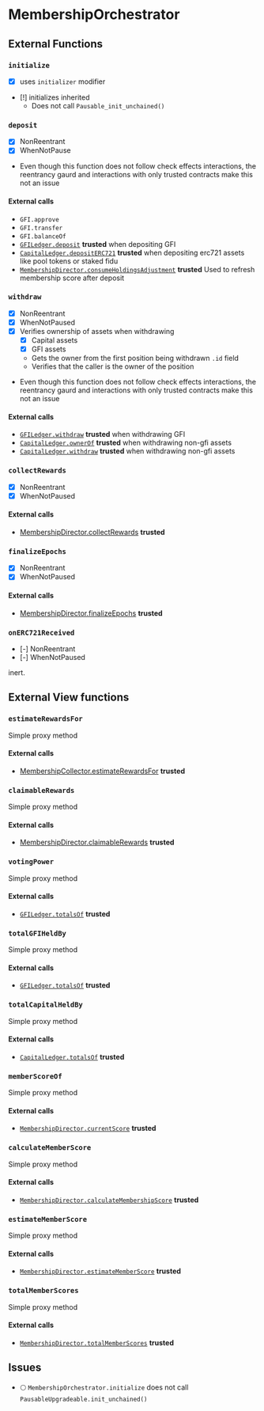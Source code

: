 
# MembershipOrchestrator

## External Functions

### `initialize`
- [x] uses `initializer` modifier
- [!] initializes inherited
  - Does not call `Pausable_init_unchained()`

### `deposit`
- [x] NonReentrant
- [x] WhenNotPause
- Even though this function does not follow check effects interactions, the reentrancy gaurd and interactions with only trusted contracts make this not an issue

#### External calls
- `GFI.approve`
- `GFI.transfer`
- `GFI.balanceOf`
- [`GFILedger.deposit`](./GFILedger.md#deposit) **trusted** when depositing GFI
- [`CapitalLedger.depositERC721`](./CapitalLedger.md#depositERC721) **trusted** when depositing erc721 assets like pool tokens or staked fidu
- [`MembershipDirector.consumeHoldingsAdjustment`](./MembershipDirector.md#consumeholdingsadjustment) **trusted** Used to refresh membership score after deposit

### `withdraw`
- [x] NonReentrant
- [x] WhenNotPaused
- [x] Verifies ownership of assets when withdrawing
  - [x] Capital assets
  - [x] GFI assets
  - Gets the owner from the first position being withdrawn `.id` field
  - Verifies that the caller is the owner of the position
- Even though this function does not follow check effects interactions, the reentrancy gaurd and interactions with only trusted contracts make this not an issue

#### External calls
- [`GFILedger.withdraw`](./GFILedger.md#withdraw) **trusted** when withdrawing GFI
- [`CapitalLedger.ownerOf`](./CapitalLedger.md#ownerOf) **trusted** when withdrawing non-gfi assets
- [`CapitalLedger.withdraw`](./CapitalLedger.md#withdraw) **trusted** when withdrawing non-gfi assets

### `collectRewards`
- [x] NonReentrant
- [x] WhenNotPaused

#### External calls

- [MembershipDirector.collectRewards](./MembershipDirector.md#collectrewards) **trusted**

### `finalizeEpochs`
- [x] NonReentrant
- [x] WhenNotPaused

#### External calls
- [MembershipDirector.finalizeEpochs](./MembershipDirector.md#finalizeepochs) **trusted**

### `onERC721Received`
- [-] NonReentrant
- [-] WhenNotPaused

inert.

## External View functions

### `estimateRewardsFor`

Simple proxy method

#### External calls
- [MembershipCollector.estimateRewardsFor](./MembershipCollector.md#) **trusted**

### `claimableRewards`

Simple proxy method

#### External calls
- [MembershipDirector.claimableRewards](./MembershipDirector.md#claimablerewards) **trusted**

### `votingPower`

Simple proxy method

#### External calls
- [`GFILedger.totalsOf`](./GFILedger.md#totalsof) **trusted**

### `totalGFIHeldBy`

Simple proxy method

#### External calls
- [`GFILedger.totalsOf`](./GFILedger.md#totalsof) **trusted**

### `totalCapitalHeldBy`

Simple proxy method

#### External calls
- [`CapitalLedger.totalsOf`](./CapitalLedger.md#totalsOf) **trusted**

### `memberScoreOf`

Simple proxy method

#### External calls

- [`MembershipDirector.currentScore`](./MembershipDirector.md#currentScore) **trusted**

### `calculateMemberScore`

Simple proxy method

#### External calls
- [`MembershipDirector.calculateMembershipScore`](./MembershipDirector.md#calculatemembershipscore) **trusted**

### `estimateMemberScore`

Simple proxy method

#### External calls
- [`MembershipDirector.estimateMemberScore`](./MembershipDirector.md#estimatememberscore) **trusted**

### `totalMemberScores`

Simple proxy method

#### External calls
- [`MembershipDirector.totalMemberScores`](./MembershipDirector.md#totalmemberscores) **trusted**

## Issues
* 🌕 `MembershipOrchestrator.initialize` does not call `PausableUpgradeable.init_unchained()`